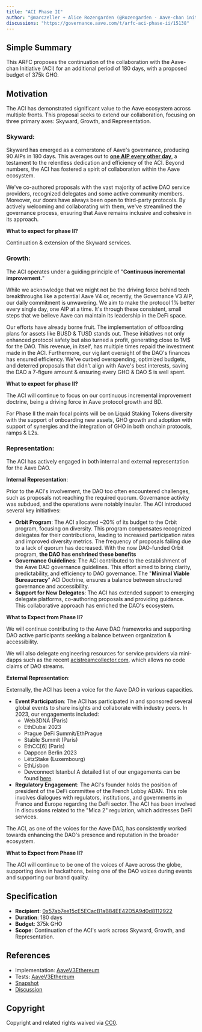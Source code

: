```yaml
---
title: "ACI Phase II"
author: "@marczeller + Alice Rozengarden (@Rozengarden - Aave-chan initiative)"
discussions: "https://governance.aave.com/t/arfc-aci-phase-ii/15138"
---
```


## Simple Summary

This ARFC proposes the continuation of the collaboration with the Aave-chan Initiative (ACI) for an additional period of 180 days, with a proposed budget of 375k GHO.

## Motivation

The ACI has demonstrated significant value to the Aave ecosystem across multiple fronts. This proposal seeks to extend our collaboration, focusing on three primary axes: Skyward, Growth, and Representation.

### Skyward:

Skyward has emerged as a cornerstone of Aave's governance, producing 90 AIPs in 180 days. This averages out to **[one AIP every other day](https://dune.com/alice_rozengarden/aip-creation-in-2023)**, a testament to the relentless dedication and efficiency of the ACI. Beyond numbers, the ACI has fostered a spirit of collaboration within the Aave ecosystem.

We've co-authored proposals with the vast majority of active DAO service providers, recognized delegates and some active community members. Moreover, our doors have always been open to third-party protocols. By actively welcoming and collaborating with them, we've streamlined the governance process, ensuring that Aave remains inclusive and cohesive in its approach.

**What to expect for phase II?**

Continuation & extension of the Skyward services.

### Growth:

The ACI operates under a guiding principle of \"**Continuous incremental improvement.**\"

While we acknowledge that we might not be the driving force behind tech breakthroughs like a potential Aave V4 or, recently, the Governance V3 AIP, our daily commitment is unwavering. We aim to make the protocol 1% better every single day, one AIP at a time. It's through these consistent, small steps that we believe Aave can maintain its leadership in the DeFi space.

Our efforts have already borne fruit. The implementation of offboarding plans for assets like BUSD & TUSD stands out. These initiatives not only enhanced protocol safety but also turned a profit, generating close to 1M$ for the DAO. This revenue, in itself, has multiple times repaid the investment made in the ACI. Furthermore, our vigilant oversight of the DAO's finances has ensured efficiency. We've curbed overspending, optimized budgets, and deterred proposals that didn't align with Aave's best interests, saving the DAO a 7-figure amount & ensuring every GHO & DAO $ is well spent.

**What to expect for phase II?**

The ACI will continue to focus on our continuous incremental improvement doctrine, being a driving force in Aave protocol growth and BD.

For Phase II the main focal points will be on Liquid Staking Tokens diversity with the support of onboarding new assets, GHO growth and adoption with support of synergies and the integration of GHO in both onchain protocols, ramps & L2s.

### Representation:

The ACI has actively engaged in both internal and external representation for the Aave DAO.

**Internal Representation**:

Prior to the ACI's involvement, the DAO too often encountered challenges, such as proposals not reaching the required quorum. Governance activity was subdued, and the operations were notably insular. The ACI introduced several key initiatives:

- **Orbit Program**: The ACI allocated ~20% of its budget to the Orbit program, focusing on diversity. This program compensates recognized delegates for their contributions, leading to increased participation rates and improved diversity metrics. The frequency of proposals failing due to a lack of quorum has decreased. With the now DAO-funded Orbit program, **the DAO has enshrined these benefits**
- **Governance Guidelines**: The ACI contributed to the establishment of the Aave DAO governance guidelines. This effort aimed to bring clarity, predictability, and efficiency to DAO governance. The \"**Minimal Viable Bureaucracy**\" ACI Doctrine, ensures a balance between structured governance and accessibility.
- **Support for New Delegates**: The ACI has extended support to emerging delegate platforms, co-authoring proposals and providing guidance. This collaborative approach has enriched the DAO's ecosystem.

**What to Expect from Phase II?**

We will continue contributing to the Aave DAO frameworks and supporting DAO active participants seeking a balance between organization & accessibility.

We will also delegate engineering resources for service providers via mini-dapps such as the recent [acistreamcollector.com](http://acistreamcollector.com), which allows no code claims of DAO streams.

**External Representation**:

Externally, the ACI has been a voice for the Aave DAO in various capacities.

- **Event Participation**: The ACI has participated in and sponsored several global events to share insights and collaborate with industry peers. In 2023, our engagements included:
  - Web3DNA (Paris)
  - EthDubai 2023
  - Prague DeFi Summit/EthPrague
  - Stable Summit (Paris)
  - EthCC[6] (Paris)
  - Dappcon Berlin 2023
  - LëtzStake (Luxembourg)
  - EthLisbon
  - Devconnect Istanbul
    A detailed list of our engagements can be found [here](https://www.notion.so/f676c1ce96f44c648ef2a40f7f1bb442?pvs=21).
- **Regulatory Engagement**: The ACI's founder holds the position of president of the DeFi committee of the French Lobby ADAN. This role involves dialogues with regulators, institutions, and governments in France and Europe regarding the DeFi sector. The ACI has been involved in discussions related to the \"Mica 2\" regulation, which addresses DeFi services.

The ACI, as one of the voices for the Aave DAO, has consistently worked towards enhancing the DAO's presence and reputation in the broader ecosystem.

**What to Expect from Phase II?**

The ACI will continue to be one of the voices of Aave across the globe, supporting devs in hackathons, being one of the DAO voices during events and supporting our brand quality.

## Specification

- **Recipient**: [0x57ab7ee15cE5ECacB1aB84EE42D5A9d0d8112922](https://etherscan.io/address/0x57ab7ee15cE5ECacB1aB84EE42D5A9d0d8112922)
- **Duration**: 180 days
- **Budget**: 375k GHO
- **Scope**: Continuation of the ACI's work across Skyward, Growth, and Representation.

## References

- Implementation: [AaveV3Ethereum](https://github.com/bgd-labs/aave-proposals-v3/blob/537090f38a44a32f658f881004d765c49b516504/src/20231029_AaveV3Ethereum_ACIPhaseII/AaveV3Ethereum_ACIPhaseII_20231029.sol)
- Tests: [AaveV3Ethereum](https://github.com/bgd-labs/aave-proposals-v3/blob/537090f38a44a32f658f881004d765c49b516504/src/20231029_AaveV3Ethereum_ACIPhaseII/AaveV3Ethereum_ACIPhaseII_20231029.t.sol)
- [Snapshot](https://signal.aave.com/#/proposal/0x04e7059fc5b2c33d4e4554d68d27ef67c1f6d9d310b07493116bdfbf15c25bbc)
- [Discussion](https://governance.aave.com/t/arfc-aci-phase-ii/15138)

## Copyright

Copyright and related rights waived via [CC0](https://creativecommons.org/publicdomain/zero/1.0/).
